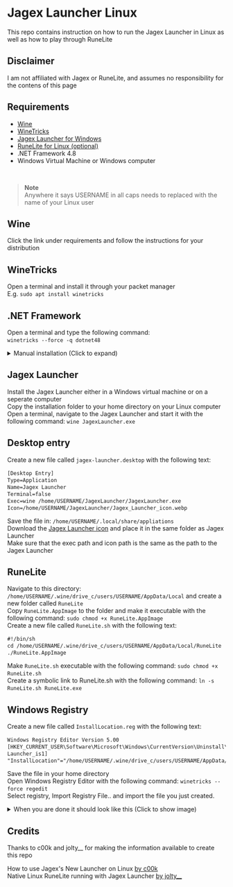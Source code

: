 # Jagex Launcher Linux

This repo contains instruction on how to run the Jagex Launcher in Linux as well as how to play through RuneLite

## Disclaimer

I am not affiliated with Jagex or RuneLite, and assumes no responsibility for the contens of this page

## Requirements

- [Wine](https://www.gloriouseggroll.tv/how-to-get-out-of-wine-dependency-hell)
- [WineTricks](https://github.com/Winetricks/winetricks)
- [Jagex Launcher for Windows](https://www.jagex.com/en-GB/launcher)
- [RuneLite for Linux (optional)](https://runelite.net)
- .NET Framework 4.8
- Windows Virtual Machine or Windows computer
<br>

> **Note**<br>
> Anywhere it says USERNAME in all caps needs to replaced with the name of your Linux user

## Wine

Click the link under requirements and follow the instructions for your distribution<br>

## WineTricks
Open a terminal and install it through your packet manager<br>
E.g. `sudo apt install winetricks`

## .NET Framework

Open a terminal and type the following command:<br>
`winetricks --force -q dotnet48`

<details>
<summary>Manual installation (Click to expand)</summary><br>

Open a terminal and start Winetricks with following command: `winetricks --force`<br>
Ignore any errors in this step and keep pressing OK until you can proceed

Select "Select the default wineprefix and click OK"<br>
<img src="/assets/images/wineprefix.png"><br>

Select "Install a Windows DLL or component and click OK"<br>
<img src="/assets/images/component.png"><br>

Select "dotnet48" and click OK
<img src="/assets/images/dotnet48.png"><br>

Accept the license terms and click Install<br>
<img src="/assets/images/dotnet4setup.png">

If you get this warning just click Continue<br>
<img src="/assets/images/dotnetwarning.png"><br>

Accept the license terms and click Install<br>
<img src="/assets/images/dotnet4.8setup.png">

</details>

## Jagex Launcher
Install the Jagex Launcher either in a Windows virtual machine or on a seperate computer<br>
Copy the installation folder to your home directory on your Linux computer<br>
Open a terminal, navigate to the Jagex Launcher and start it with the following command: `wine JagexLauncher.exe`

## Desktop entry
Create a new file called `jagex-launcher.desktop` with the following text:
```
[Desktop Entry]
Type=Application
Name=Jagex Launcher
Terminal=false
Exec=wine /home/USERNAME/JagexLauncher/JagexLauncher.exe
Icon=/home/USERNAME/JagexLauncher/Jagex_Launcher_icon.webp
```

Save the file in: `/home/USERNAME/.local/share/appliations`<br>
Download the [Jagex Launcher icon](https://oldschool.runescape.wiki/images/Jagex_Launcher_icon.png) and place it in the same folder as Jagex Launcher<br>
Make sure that the exec path and icon path is the same as the path to the Jagex Launcher<br>

## RuneLite

Navigate to this directory: `/home/USERNAME/.wine/drive_c/users/USERNAME/AppData/Local` and create a new folder called `RuneLite`<br>
Copy `RuneLite.AppImage` to the folder and make it executable with the following command: `sudo chmod +x RuneLite.AppImage`<br>
Create a new file called `RuneLite.sh` with the following text:
```
#!/bin/sh
cd /home/USERNAME/.wine/drive_c/users/USERNAME/AppData/Local/RuneLite
./RuneLite.AppImage
```
Make `RuneLite.sh` executable with the following command: `sudo chmod +x RuneLite.sh`<br>
Create a symbolic link to RuneLite.sh with the following command: `ln -s RuneLite.sh RuneLite.exe`

## Windows Registry

Create a new file called `InstallLocation.reg` with the following text:
```
Windows Registry Editor Version 5.00
[HKEY_CURRENT_USER\Software\Microsoft\Windows\CurrentVersion\Uninstall\RuneLite Launcher_is1]
"InstallLocation"="/home/USERNAME/.wine/drive_c/users/USERNAME/AppData/Local/RuneLite"
```
Save the file in your home directory<br>
Open Windows Registry Editor with the following command: `winetricks --force regedit`<br>
Select registry, Import Registry File.. and import the file you just created.

<details>
<summary>When you are done it should look like this (Click to show image)</summary><br>
<img src="/assets/images/regedit.png">
</details>

## Credits

Thanks to c00k and jolty__ for making the information available to create this repo

How to use Jagex's New Launcher on Linux [by c00k](https://youtu.be/izLxF_Wwinw)
<br>
Native Linux RuneLite running with Jagex Launcher [by jolty__](https://www.reddit.com/r/2007scape/comments/uo1ey1/native_linux_runelite_running_with_jagex_launcher)

